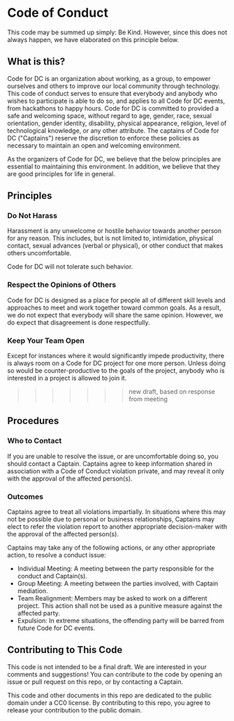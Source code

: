 # Code of Conduct

This code may be summed up simply: Be Kind. However, since this does not always happen, we  have elaborated on this principle below.

## What is this?

Code for DC is an organization about working, as a group, to empower ourselves and others to improve our local community through technology. This code of conduct serves to ensure that everybody and anybody who wishes to participate is able to do so, and applies to all Code for DC events, from hackathons to happy hours. Code for DC is committed to provided a safe and welcoming space, without regard to age, gender, race, sexual orientation, gender identity, disability, physical appearance, religion, level of technological knowledge, or any other attribute. The captains of Code for DC ("Captains") reserve the discretion to enforce these policies as necessary to maintain an open and welcoming environment.

As the organizers of Code for DC, we believe that the below principles are essential to maintaining this environment. In addition, we believe that they are good principles for life in general.

## Principles

### Do Not Harass

Harassment is any unwelcome or hostile behavior towards another person for any reason. This includes, but is not limited to, intimidation, physical contact, sexual advances (verbal or physical), or other conduct that makes others uncomfortable.

Code for DC will not tolerate such behavior.

### Respect the Opinions of Others

Code for DC is designed as a place for people all of different skill levels and approaches to meet and work together toward common goals. As a result, we do not expect that everybody will share the same opinion. However, we do expect that disagreement is done respectfully.

### Keep Your Team Open

Except for instances where it would significantly impede productivity, there is always room on a Code for DC project for one more person. Unless doing so would be counter-productive to the goals of the project, anybody who is interested in a project is allowed to join it.
>>>>>>> new draft, based on response from meeting

## Procedures

### Who to Contact

If you are unable to resolve the issue, or are uncomfortable doing so, you should contact a Captain. Captains agree to keep information shared in association with a Code of Conduct violation private, and may reveal it only with the approval of the affected person(s).

### Outcomes

Captains agree to treat all violations impartially. In situations where this may not be possible due to personal or business relationships, Captains may elect to refer the violation report to another appropriate decision-maker with the approval of the affected person(s).

Captains may take any of the following actions, or any other appropriate action, to resolve a conduct issue:

- Individual Meeting: A meeting between the party responsible for the conduct and Captain(s).
- Group Meeting: A meeting between the parties involved, with Captain mediation.
- Team Realignment: Members may be asked to work on a different project. This action shall not be used as a punitive measure against the affected party.
- Expulsion: In extreme situations, the offending party will be barred from future Code for DC events.

## Contributing to This Code

This code is not intended to be a final draft. We are interested in your comments and suggestions! You can contribute to the code by opening an issue or pull request on this repo, or by contacting a Captain.

This code and other documents in this repo are dedicated to the public domain under a CC0 license. By contributing to this repo, you agree to release your contribution to the public domain.
